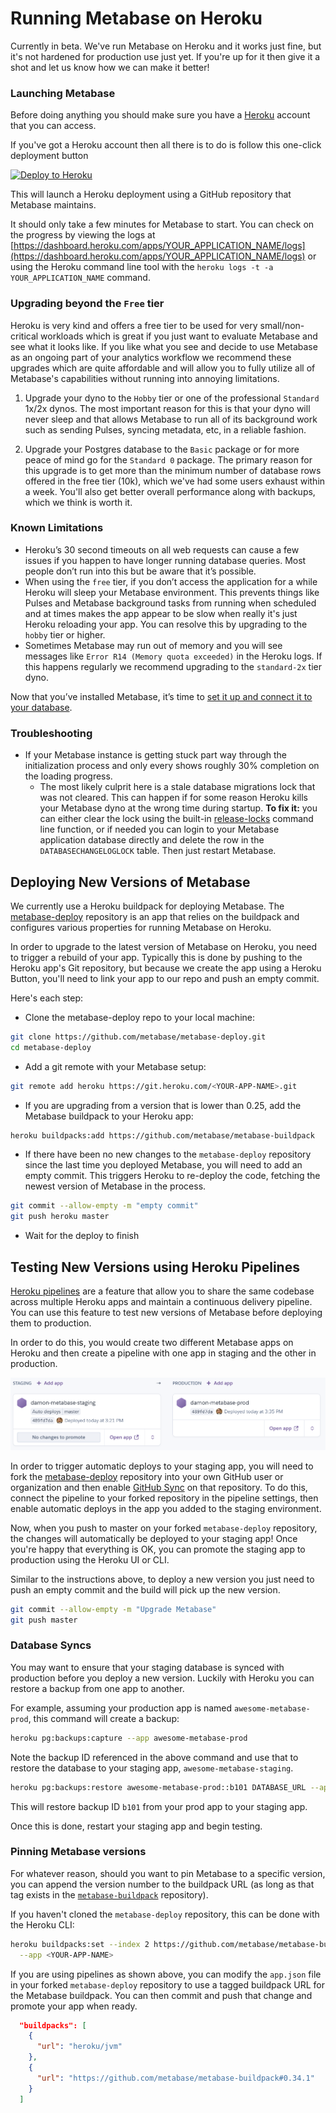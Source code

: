# Running Metabase on Heroku

Currently in beta. We've run Metabase on Heroku and it works just fine, but it's not hardened for production use just yet. If you're up for it then give it a shot and let us know how we can make it better!

### Launching Metabase

Before doing anything you should make sure you have a [Heroku](http://www.heroku.com) account that you can access.

If you've got a Heroku account then all there is to do is follow this one-click deployment button

[![Deploy to Heroku](https://www.herokucdn.com/deploy/button.svg)](https://downloads.metabase.com/launch-heroku.html)

This will launch a Heroku deployment using a GitHub repository that Metabase maintains.

It should only take a few minutes for Metabase to start. You can check on the progress by viewing the logs at [https://dashboard.heroku.com/apps/YOUR_APPLICATION_NAME/logs](https://dashboard.heroku.com/apps/YOUR_APPLICATION_NAME/logs) or using the Heroku command line tool with the `heroku logs -t -a YOUR_APPLICATION_NAME` command.


### Upgrading beyond the `Free` tier

Heroku is very kind and offers a free tier to be used for very small/non-critical workloads which is great if you just want to evaluate Metabase and see what it looks like.  If you like what you see and decide to use Metabase as an ongoing part of your analytics workflow we recommend these upgrades which are quite affordable and will allow you to fully utilize all of Metabase's capabilities without running into annoying limitations.

1. Upgrade your dyno to the `Hobby` tier or one of the professional `Standard` 1x/2x dynos.  The most important reason for this is that your dyno will never sleep and that allows Metabase to run all of its background work such as sending Pulses, syncing metadata, etc, in a reliable fashion.

2. Upgrade your Postgres database to the `Basic` package or for more peace of mind go for the `Standard 0` package.  The primary reason for this upgrade is to get more than the minimum number of database rows offered in the free tier (10k), which we've had some users exhaust within a week.  You'll also get better overall performance along with backups, which we think is worth it.


### Known Limitations

 * Heroku’s 30 second timeouts on all web requests can cause a few issues if you happen to have longer running database queries.  Most people don’t run into this but be aware that it’s possible.
 * When using the `free` tier, if you don’t access the application for a while Heroku will sleep your Metabase environment.  This prevents things like Pulses and Metabase background tasks from running when scheduled and at times makes the app appear to be slow when really it's just Heroku reloading your app.  You can resolve this by upgrading to the `hobby` tier or higher.
 * Sometimes Metabase may run out of memory and you will see messages like `Error R14 (Memory quota exceeded)` in the Heroku logs. If this happens regularly we recommend upgrading to the `standard-2x` tier dyno.

Now that you’ve installed Metabase, it’s time to [set it up and connect it to your database](../setting-up-metabase.md).


### Troubleshooting

* If your Metabase instance is getting stuck part way through the initialization process and only every shows roughly 30% completion on the loading progress.
    * The most likely culprit here is a stale database migrations lock that was not cleared.  This can happen if for some reason Heroku kills your Metabase dyno at the wrong time during startup.  __To fix it:__ you can either clear the lock using the built-in [release-locks](../troubleshooting-guide/loading-from-h2.md) command line function, or if needed you can login to your Metabase application database directly and delete the row in the `DATABASECHANGELOGLOCK` table.  Then just restart Metabase.


## Deploying New Versions of Metabase

We currently use a Heroku buildpack for deploying Metabase. The [metabase-deploy](https://github.com/metabase/metabase-deploy) repository is an app that relies on the buildpack and configures various properties for running Metabase on Heroku.

In order to upgrade to the latest version of Metabase on Heroku, you need to trigger a rebuild of your app. Typically this is done by pushing to the Heroku app's Git repository, but because we create the app using a Heroku Button, you'll need to link your app to our repo and push an empty commit.

Here's each step:

* Clone the metabase-deploy repo to your local machine:

```bash
git clone https://github.com/metabase/metabase-deploy.git
cd metabase-deploy
```

* Add a git remote with your Metabase setup:

```bash
git remote add heroku https://git.heroku.com/<YOUR-APP-NAME>.git
```

* If you are upgrading from a version that is lower than 0.25, add the Metabase buildpack to your Heroku app:

```bash
heroku buildpacks:add https://github.com/metabase/metabase-buildpack
```

* If there have been no new changes to the `metabase-deploy` repository since the last time you deployed Metabase, you will need to add an empty commit. This triggers Heroku to re-deploy the code, fetching the newest version of Metabase in the process.

```bash
git commit --allow-empty -m "empty commit"
git push heroku master
```

* Wait for the deploy to finish

## Testing New Versions using Heroku Pipelines

[Heroku pipelines](https://devcenter.heroku.com/articles/pipelines) are a feature that allow you to share the same codebase across multiple Heroku apps and maintain a continuous delivery pipeline. You can use this feature to test new versions of Metabase before deploying them to production.

In order to do this, you would create two different Metabase apps on Heroku and then create a pipeline with one app in staging and the other in production.

![Heroku Pipeline image](images/HerokuPipeline.png)

In order to trigger automatic deploys to your staging app, you will need to fork the [metabase-deploy](https://github.com/metabase/metabase-deploy) repository into your own GitHub user or organization and then enable [GitHub Sync](https://devcenter.heroku.com/articles/pipelines#github-sync) on that repository. To do this, connect the pipeline to your forked repository in the pipeline settings, then enable automatic deploys in the app you added to the staging environment.

Now, when you push to master on your forked `metabase-deploy` repository, the changes will automatically be deployed to your staging app! Once you're happy that everything is OK, you can promote the staging app to production using the Heroku UI or CLI.

Similar to the instructions above, to deploy a new version you just need to push an empty commit and the build will pick up the new version.

```bash
git commit --allow-empty -m "Upgrade Metabase"
git push master
```

### Database Syncs

You may want to ensure that your staging database is synced with production before you deploy a new version. Luckily with Heroku you can restore a backup from one app to another.

For example, assuming your production app is named `awesome-metabase-prod`, this command will create a backup:

```bash
heroku pg:backups:capture --app awesome-metabase-prod
```

Note the backup ID referenced in the above command and use that to restore the database to your staging app, `awesome-metabase-staging`.

```bash
heroku pg:backups:restore awesome-metabase-prod::b101 DATABASE_URL --app awesome-metabase-staging
```

This will restore backup ID `b101` from your prod app to your staging app.

Once this is done, restart your staging app and begin testing.

### Pinning Metabase versions

For whatever reason, should you want to pin Metabase to a specific version, you can append the version number to the buildpack URL (as long as that tag exists in the [`metabase-buildpack`](https://github.com/metabase/metabase-buildpack) repository).

If you haven't cloned the `metabase-deploy` repository, this can be done with the Heroku CLI:

```bash
heroku buildpacks:set --index 2 https://github.com/metabase/metabase-buildpack#0.34.1 \
  --app <YOUR-APP-NAME>
```

If you are using pipelines as shown above, you can modify the `app.json` file in your forked `metabase-deploy` repository to use a tagged buildpack URL for the Metabase buildpack. You can then commit and push that change and promote your app when ready.

```json
  "buildpacks": [
    {
      "url": "heroku/jvm"
    },
    {
      "url": "https://github.com/metabase/metabase-buildpack#0.34.1"
    }
  ]
```
